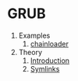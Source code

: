 # GRUB

1.  Examples
    1.  [chainloader](chainloader/)
1.  Theory
    1.  [Introduction](introduction.md)
    1.  [Symlinks](symlinks.md)
